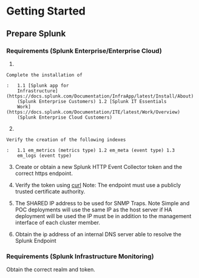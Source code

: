 # Getting Started

## Prepare Splunk

### Requirements (Splunk Enterprise/Enterprise Cloud)

1.  

    Complete the installation of

    :   1.1 [Splunk app for
        Infrastructure](https://docs.splunk.com/Documentation/InfraApp/latest/Install/About)
        (Splunk Enterprise Customers) 1.2 [Splunk IT Essentials
        Work](https://docs.splunk.com/Documentation/ITE/latest/Work/Overview)
        (Splunk Enterprise Cloud Customers)

2.  

    Verify the creation of the following indexes

    :   1.1 em_metrics (metrics type) 1.2 em_meta (event type) 1.3
        em_logs (event type)

3.  Create or obtain a new Splunk HTTP Event Collector token and the
    correct https endpoint.

4.  Verify the token using
    [curl](https://docs.splunk.com/Documentation/Splunk/8.1.3/Data/FormateventsforHTTPEventCollector)
    Note: The endpoint must use a publicly trusted certificate
    authority.

5.  The SHARED IP address to be used for SNMP Traps. Note Simple and POC
    deployments will use the same IP as the host server if HA deployment
    will be used the IP must be in addition to the management interface of
    each cluster member.

6.  Obtain the ip address of an internal DNS server able to resolve the
    Splunk Endpoint

### Requirements (Splunk Infrastructure Monitoring)

Obtain the correct realm and token.
